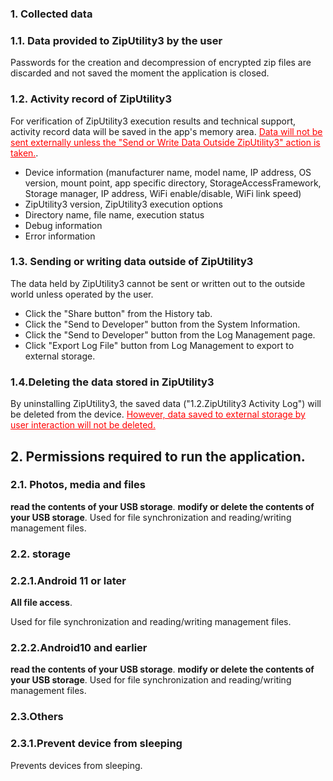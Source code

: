 ### 1. Collected data
### 1.1. Data provided to ZipUtility3 by the user

Passwords for the creation and decompression of encrypted zip files are discarded and not saved the moment the application is closed.

### 1.2. Activity record of ZipUtility3

For verification of ZipUtility3 execution results and technical support, activity record data will be saved in the app's memory area.
<span style="color:red;"><u>Data will not be sent externally unless the "Send or Write Data Outside ZipUtility3" action is taken.</u></span>.

- Device information (manufacturer name, model name, IP address, OS version, mount point, app specific directory, StorageAccessFramework, Storage manager, IP address, WiFi enable/disable, WiFi link speed)
- ZipUtility3 version, ZipUtility3 execution options
- Directory name, file name, execution status
- Debug information
- Error information

### 1.3. Sending or writing data outside of ZipUtility3

The data held by ZipUtility3 cannot be sent or written out to the outside world unless operated by the user.

- Click the "Share button" from the History tab.
- Click the "Send to Developer" button from the System Information.
- Click the "Send to Developer" button from the Log Management page.
- Click "Export Log File" button from Log Management to export to external storage.

### 1.4.Deleting the data stored in ZipUtility3

By uninstalling ZipUtility3, the saved data ("1.2.ZipUtility3 Activity Log") will be deleted from the device.
<span style="color: red;"><u>However, data saved to external storage by user interaction will not be deleted. </u></span>

## 2. Permissions required to run the application.

### 2.1. Photos, media and files
**read the contents of your USB storage**.
**modify or delete the contents of your USB storage**.
Used for file synchronization and reading/writing management files.

### 2.2. storage

### 2.2.1.Android 11 or later
**All file access**.

Used for file synchronization and reading/writing management files.

### 2.2.2.Android10 and earlier
**read the contents of your USB storage**.
**modify or delete the contents of your USB storage**.
Used for file synchronization and reading/writing management files.

### 2.3.Others

### 2.3.1.Prevent device from sleeping
Prevents devices from sleeping.
